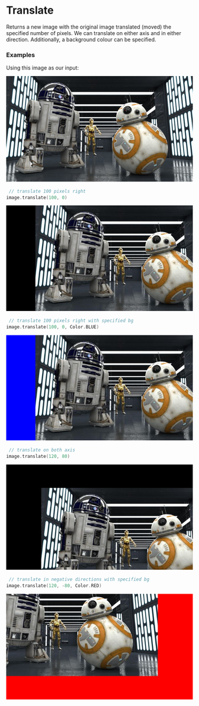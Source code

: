 Translate
=========

Returns a new image with the original image translated (moved) the specified number of pixels.
We can translate on either axis and in either direction. Additionally, a background colour can be specified.



### Examples

Using this image as our input:

![source image](images/input_640_360.jpg)


```kotlin
 // translate 100 pixels right
image.translate(100, 0)
```

![image](images/translate_100_0.jpg)



```kotlin
 // translate 100 pixels right with specified bg
image.translate(100, 0, Color.BLUE)
```

![image](images/translate_100_0_blue.jpg)



```kotlin
 // translate on both axis
image.translate(120, 80)
```

![image](images/translate_120_80.jpg)



```kotlin
 // translate in negative directions with specified bg
image.translate(120, -80, Color.RED)
```

![image](images/translate_-120_-80.jpg)
